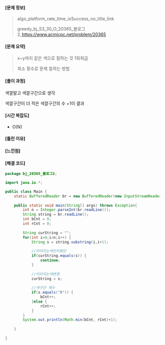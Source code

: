                                                                                                                                                                                                                                                                                                     

#### [문제 정보]
>  algo_platform_rate_time_isSuccess_no_title_link
>
>   greedy_bj_S3_30_O_20365_블로그2_https://www.acmicpc.net/problem/20365

#### [문제 요약]

> x~y까지 같은 색으로 칠하는 것 1회취급
>
> 최소 횟수로 문제 칠하는 방법

#### [풀이 과정]

색깔말고 색깔구간으로 생각

색깔구간이 더 적은 색깔구간의 수 +1이 결과

#### [시간 복잡도]

- O(N)

#### [틀린 이유]

#### [느낀점]
#### [해결 코드]
```java
package bj_20365_블로그2;

import java.io.*;

public class Main {
	static BufferedReader br = new BufferedReader(new InputStreamReader(System.in));
	
	public static void main(String[] args) throws Exception{
		int n = Integer.parseInt(br.readLine());
		String string = br.readLine();
		int bCnt = 0;
		int rCnt = 0;
		
		String curString = "";
		for(int i=0;i<n;i++) {
			String s = string.substring(i,i+1);
			
			//이어지는색인지확인
			if(curString.equals(s)) {
				continue;
			}
			
			//이어지는색변경
			curString = s;
			
			//색구간 계수
			if(s.equals("B")) {
				bCnt++;
			}else {
				rCnt++;
			}
		}
		System.out.println(Math.min(bCnt, rCnt)+1);
		
	}
	
}

```
